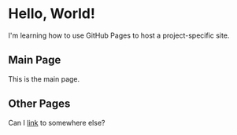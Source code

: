 # Hello, World!

I'm learning how to use GitHub Pages to host a project-specific site.

## Main Page

This is the main page.

## Other Pages

Can I [link](test.md) to somewhere else?
